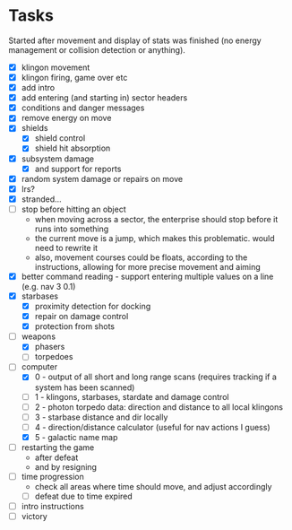 # Tasks

Started after movement and display of stats was finished (no energy management or collision detection or anything).

- [x] klingon movement
- [x] klingon firing, game over etc
- [x] add intro
- [x] add entering (and starting in) sector headers
- [x] conditions and danger messages
- [x] remove energy on move
- [x] shields
    - [x] shield control
    - [x] shield hit absorption
- [x] subsystem damage
    - [x] and support for reports
- [x] random system damage or repairs on move
- [x] lrs?
- [x] stranded...
- [ ] stop before hitting an object
    - when moving across a sector, the enterprise should stop before it runs into something
    - the current move is a jump, which makes this problematic. would need to rewrite it
    - also, movement courses could be floats, according to the instructions, allowing for more precise movement and aiming
- [x] better command reading - support entering multiple values on a line (e.g. nav 3 0.1)
- [x] starbases
    - [x] proximity detection for docking
    - [x] repair on damage control
    - [x] protection from shots
- [ ] weapons
    - [x] phasers
    - [ ] torpedoes
- [ ] computer
    - [x] 0 - output of all short and long range scans (requires tracking if a system has been scanned)
    - [ ] 1 - klingons, starbases, stardate and damage control
    - [ ] 2 - photon torpedo data: direction and distance to all local klingons
    - [ ] 3 - starbase distance and dir locally
    - [ ] 4 - direction/distance calculator (useful for nav actions I guess)
    - [x] 5 - galactic name map
 
- [ ] restarting the game
    - after defeat
    - and by resigning
- [ ] time progression
    - check all areas where time should move, and adjust accordingly
    - [ ] defeat due to time expired
- [ ] intro instructions
- [ ] victory

